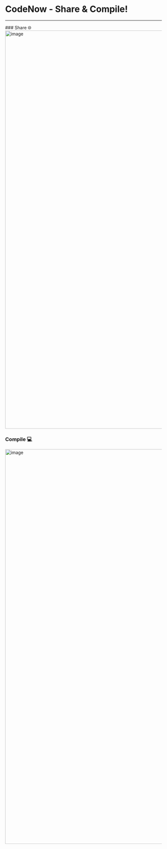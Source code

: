 # CodeNow - Share & Compile!
<hr>
### Share 🌐
<img width="1280" alt="image" src="https://github.com/krishvsoni/CodeNow/assets/67964054/5bb50271-5ffb-40fe-a6e9-9cdb353325e5">

### Compile 💻
<img width="1269" alt="image" src="https://github.com/krishvsoni/CodeNow/assets/67964054/804345e7-d2b4-4de6-86e8-84c234d2589a">
